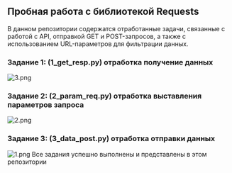 ## Пробная работа с библиотекой Requests
В данном репозитории содержатся отработанные задачи, связанные с работой с API, отправкой GET и POST-запросов, а также с использованием URL-параметров для фильтрации данных.

### Задание 1: (1_get_resp.py) отработка получение данных
![3.png](3.png)
### Задание 2: (2_param_req.py) отработка выставления параметров запроса
![2.png](2.png)
### Задание 3: (3_data_post.py) отработка отправки данных
![1.png](1.png)
Все задания успешно выполнены и представлены в этом репозитории
